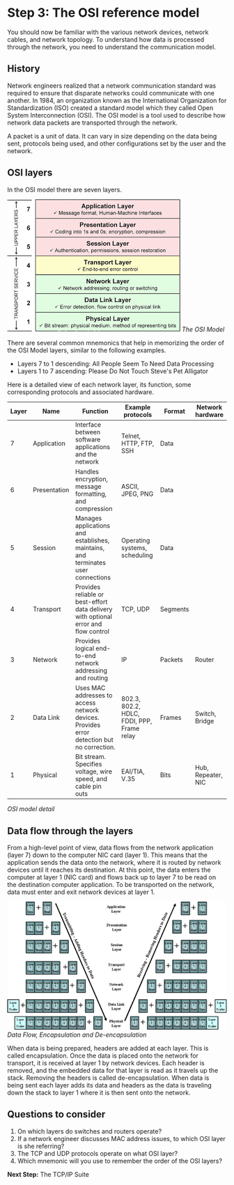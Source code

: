 
# Step 3: The OSI reference model

You should now be familiar with the various network devices, network cables, and network topology. To understand how data is processed through the network, you need to understand the communication model.

## History

Network engineers realized that a network communication standard was required to ensure that disparate networks could communicate with one another. In 1984, an organization known as the International Organization for Standardization (ISO) created a standard model which they called Open System Interconnection (OSI). The OSI model is a tool used to describe how network data packets are transported through the network.

A packet is a unit of data. It can vary in size depending on the data being sent, protocols being used, and other configurations set by the user and the network.

## OSI layers

In the OSI model there are seven layers.

![](assets/images/osi.png)
*The OSI Model*

There are several common mnemonics that help in memorizing the order of the OSI Model layers, similar to the following examples.

* Layers 7 to 1 descending: All People Seem To Need Data Processing
* Layers 1 to 7 ascending: Please Do Not Touch Steve's Pet Alligator

Here is a detailed view of each network layer, its function, some corresponding protocols and associated hardware.

| Layer | Name         | Function                                                                                  | Example protocols                          | Format   | Network hardware   |
|-------|--------------|-------------------------------------------------------------------------------------------|--------------------------------------------|----------|--------------------|
| 7     | Application  | Interface between software applications and the network                                   | Telnet, HTTP, FTP, SSH                     | Data     |                    |
| 6     | Presentation | Handles encryption, message formatting, and compression                                   | ASCII, JPEG, PNG                           | Data     |                    |
| 5     | Session      | Manages applications and establishes, maintains, and terminates user connections          | Operating systems, scheduling              | Data     |                    |
| 4     | Transport    | Provides reliable or best-effort data delivery with optional error and flow control       | TCP, UDP                                   | Segments |                    |
| 3     | Network      | Provides logical end-to-end network addressing and routing                                | IP                                         | Packets  | Router             |
| 2     | Data Link    | Uses MAC addresses to access network devices. Provides error detection but no correction. | 802.3, 802.2, HDLC, FDDI, PPP, Frame relay | Frames   | Switch, Bridge     |
| 1     | Physical     | Bit stream. Specifies voltage, wire speed, and cable pin outs                             | EAI/TIA, V.35                              | Bits     | Hub, Repeater, NIC |
*OSI model detail*

## Data flow through the layers

From a high-level point of view, data flows from the network application (layer 7) down to the computer NIC card (layer 1). This means that the application sends the data onto the network, where it is routed by network devices until it reaches its destination. At this point, the data enters the computer at layer 1 (NIC card) and flows back up to layer 7 to be read on the destination computer application. To be transported on the network, data must enter and exit network devices at layer 1.

![](assets/images/encapsulation.png)
*Data Flow, Encapsulation and De-encapsulation*

When data is being prepared, headers are added at each layer. This is called encapsulation. Once the data is placed onto the network for transport, it is received at layer 1 by network devices. Each header is removed, and the embedded data for that layer is read as it travels up the stack. Removing the headers is called de-encapsulation. When data is being sent each layer adds its data and headers as the data is traveling down the stack to layer 1 where it is then sent onto the network.

## Questions to consider
1. On which layers do switches and routers operate?
2. If a network engineer discusses MAC address issues, to which OSI layer is she referring?
3. The TCP and UDP protocols operate on what OSI layer?
4. Which mnemonic will you use to remember the order of the OSI layers?

**Next Step:**  The TCP/IP Suite
